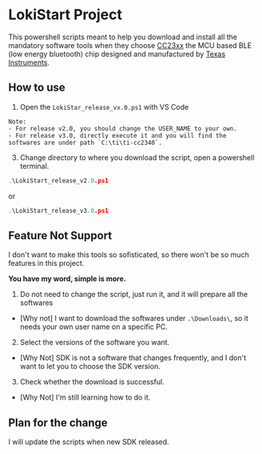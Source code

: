 # LokiStart Project

This powershell scripts meant to help you download and install all the mandatory software tools when they choose [CC23xx](https://www.ti.com/product/CC2340R5) the MCU based BLE (low energy bluetooth) chip designed and manufactured by [Texas Instruments](https://www.ti.com/).

## How to use
1. Open the `LokiStar_release_vx.0.ps1` with VS Code
```
Note:
- For release v2.0, you should change the USER_NAME to your own.
- For release v3.0, directly execute it and you will find the softwares are under path `C:\ti\ti-cc2340`.
```

3. Change directory to where you download the script, open a powershell terminal.
```c
.\LokiStart_release_v2.0.ps1
```
or 
```c
.\LokiStart_release_v3.0.ps1
```

## Feature Not Support

I don't want to make this tools so sofisticated, so there won't be so much features in this project.

**You have my word, simple is more.**

1. Do not need to change the script, just run it, and it will prepare all the softwares
- [Why not] I want to download the softwares under `.\Downloads\`, so it needs your own user name on a specific PC.
2. Select the versions of the software you want.
- [Why Not] SDK is not a software that changes frequently, and I don't want to let you to choose the SDK version.
3. Check whether the download is successful.
- [Why Not] I'm still learning how to do it.

## Plan for the change

I will update the scripts when new SDK released.
